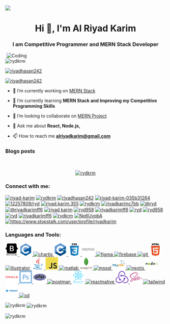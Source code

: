 <img align="center" width="1080px" src="https://i.ibb.co/JzjJ7wR/github-header-image.png" />
<h1 align="center">Hi 👋, I'm Al Riyad Karim</h1>
<h3 align="center">I am Competitive Programmer and MERN Stack Developer</h3>
<div> 
<img align="right" width="500px"  src="https://camo.githubusercontent.com/5ddf73ad3a205111cf8c686f687fc216c2946a75005718c8da5b837ad9de78c9/68747470733a2f2f7468756d62732e6766796361742e636f6d2f4576696c4e657874446576696c666973682d736d616c6c2e676966" alt="Coding" />
<p align="left" > <img src="https://komarev.com/ghpvc/?username=rydkrm&label=Profile%20views&color=0e75b6&style=flat" alt="rydkrm" /> </p>
</div>

<p align="left"> <a href="https://www.linkedin.com/in/riyad-karim-035b31264/" target="blank"><img src="https://img.shields.io/badge/riyad-karim-035b31264?style=for-the-badge&logo=linkedin&logoColor=white" alt="riyadhasan242" /></a> </p>

<p align="left"> <a href="https://twitter.com/riyadhasan242" target="blank"><img src="https://img.shields.io/twitter/follow/riyadhasan242?logo=twitter&style=for-the-badge" alt="riyadhasan242" /></a> </p>

- 🔭 I’m currently working on [MERN Stack](https://github.com/RydKrm/React-firebase-freshShop-Ecommerce-app)

- 🌱 I’m currently learning **MERN Stack and Improving my Competitive Programming Skills**

- 👯 I’m looking to collaborate on [MERN Project](https://github.com/RydKrm/React-Redux-Tailwind-Pizza-Ordering-App)

- 💬 Ask me about **React, Node.js,**

- 📫 How to reach me **alriyadkarim@gmail.com**

  

### Blogs posts
<!-- BLOG-POST-LIST:START -->
<!-- BLOG-POST-LIST:END -->

<p align="center" style="margin-top:50px"> <a href="https://github.com/ryo-ma/github-profile-trophy"><img src="https://github-profile-trophy.vercel.app/?username=rydkrm" alt="rydkrm" /></a> </p> 

<h3 align="left">Connect with me:</h3>
<p align="left">
<a href="https://codepen.io/riyad-karim" target="blank"><img align="center" src="https://raw.githubusercontent.com/rahuldkjain/github-profile-readme-generator/master/src/images/icons/Social/codepen.svg" alt="riyad-karim" height="30" width="40" /></a>
<a href="https://dev.to/rydkrm" target="blank"><img align="center" src="https://raw.githubusercontent.com/rahuldkjain/github-profile-readme-generator/master/src/images/icons/Social/devto.svg" alt="rydkrm" height="30" width="40" /></a>
<a href="https://twitter.com/riyadhasan242" target="blank"><img align="center" src="https://raw.githubusercontent.com/rahuldkjain/github-profile-readme-generator/master/src/images/icons/Social/twitter.svg" alt="riyadhasan242" height="30" width="40" /></a>
<a href="https://linkedin.com/in/riyad-karim-035b31264" target="blank"><img align="center" src="https://raw.githubusercontent.com/rahuldkjain/github-profile-readme-generator/master/src/images/icons/Social/linked-in-alt.svg" alt="riyad-karim-035b31264" height="30" width="40" /></a>
<a href="https://stackoverflow.com/users/12257809/ryd" target="blank"><img align="center" src="https://raw.githubusercontent.com/rahuldkjain/github-profile-readme-generator/master/src/images/icons/Social/stack-overflow.svg" alt="12257809/ryd" height="30" width="40" /></a>
<a href="https://fb.com/riyad.karim.355" target="blank"><img align="center" src="https://raw.githubusercontent.com/rahuldkjain/github-profile-readme-generator/master/src/images/icons/Social/facebook.svg" alt="riyad.karim.355" height="30" width="40" /></a>
<a href="https://dribbble.com/rydkrm" target="blank"><img align="center" src="https://raw.githubusercontent.com/rahuldkjain/github-profile-readme-generator/master/src/images/icons/Social/dribbble.svg" alt="rydkrm" height="30" width="40" /></a>
<a href="https://www.behance.net/riyadkarimc7bb" target="blank"><img align="center" src="https://raw.githubusercontent.com/rahuldkjain/github-profile-readme-generator/master/src/images/icons/Social/behance.svg" alt="riyadkarimc7bb" height="30" width="40" /></a>
<a href="https://hashnode.com/@ryd" target="blank"><img align="center" src="https://raw.githubusercontent.com/rahuldkjain/github-profile-readme-generator/master/src/images/icons/Social/hashnode.svg" alt="@ryd" height="30" width="40" /></a>
<a href="https://medium.com/@riyadkarimff6" target="blank"><img align="center" src="https://raw.githubusercontent.com/rahuldkjain/github-profile-readme-generator/master/src/images/icons/Social/medium.svg" alt="@riyadkarimff6" height="30" width="40" /></a>
<a href="https://www.youtube.com/c/riyad karim" target="blank"><img align="center" src="https://raw.githubusercontent.com/rahuldkjain/github-profile-readme-generator/master/src/images/icons/Social/youtube.svg" alt="riyad karim" height="30" width="40" /></a>
<a href="https://www.codechef.com/users/ryd958" target="blank"><img align="center" src="https://cdn.jsdelivr.net/npm/simple-icons@3.1.0/icons/codechef.svg" alt="ryd958" height="30" width="40" /></a>
<a href="https://www.hackerrank.com/riyadkarimff6" target="blank"><img align="center" src="https://raw.githubusercontent.com/rahuldkjain/github-profile-readme-generator/master/src/images/icons/Social/hackerrank.svg" alt="riyadkarimff6" height="30" width="40" /></a>
<a href="https://codeforces.com/profile/ryd" target="blank"><img align="center" src="https://raw.githubusercontent.com/rahuldkjain/github-profile-readme-generator/master/src/images/icons/Social/codeforces.svg" alt="ryd" height="30" width="40" /></a>
<a href="https://www.leetcode.com/ryd958" target="blank"><img align="center" src="https://raw.githubusercontent.com/rahuldkjain/github-profile-readme-generator/master/src/images/icons/Social/leet-code.svg" alt="ryd958" height="30" width="40" /></a>
<a href="https://www.hackerearth.com/ryd" target="blank"><img align="center" src="https://raw.githubusercontent.com/rahuldkjain/github-profile-readme-generator/master/src/images/icons/Social/hackerearth.svg" alt="ryd" height="30" width="40" /></a>
<a href="https://auth.geeksforgeeks.org/user/riyadkarimff6" target="blank"><img align="center" src="https://raw.githubusercontent.com/rahuldkjain/github-profile-readme-generator/master/src/images/icons/Social/geeks-for-geeks.svg" alt="riyadkarimff6" height="30" width="40" /></a>
<a href="https://www.topcoder.com/members/rydkrm" target="blank"><img align="center" src="https://raw.githubusercontent.com/rahuldkjain/github-profile-readme-generator/master/src/images/icons/Social/topcoder.svg" alt="rydkrm" height="30" width="40" /></a>
<a href="https://discord.gg/Np6UvqbA" target="blank"><img align="center" src="https://raw.githubusercontent.com/rahuldkjain/github-profile-readme-generator/master/src/images/icons/Social/discord.svg" alt="Np6UvqbA" height="30" width="40" /></a>
<a href="/https://www.stopstalk.com/user/profile/riyadkarim" target="blank"><img align="center" src="https://raw.githubusercontent.com/rahuldkjain/github-profile-readme-generator/master/src/images/icons/Social/rss.svg" alt="https://www.stopstalk.com/user/profile/riyadkarim" height="30" width="40" /></a>
</p>

<h3 align="left">Languages and Tools:</h3>
<p align="left"> <a href="https://getbootstrap.com" target="_blank" rel="noreferrer"> <img src="https://raw.githubusercontent.com/devicons/devicon/master/icons/bootstrap/bootstrap-plain-wordmark.svg" alt="bootstrap" width="40" height="40"/> </a> <a href="https://www.cprogramming.com/" target="_blank" rel="noreferrer"> <img src="https://raw.githubusercontent.com/devicons/devicon/master/icons/c/c-original.svg" alt="c" width="40" height="40"/> </a> <a href="https://www.chartjs.org" target="_blank" rel="noreferrer"> <img src="https://www.chartjs.org/media/logo-title.svg" alt="chartjs" width="40" height="40"/> </a> <a href="https://www.w3schools.com/cpp/" target="_blank" rel="noreferrer"> <img src="https://raw.githubusercontent.com/devicons/devicon/master/icons/cplusplus/cplusplus-original.svg" alt="cplusplus" width="40" height="40"/> </a> <a href="https://www.w3schools.com/css/" target="_blank" rel="noreferrer"> <img src="https://raw.githubusercontent.com/devicons/devicon/master/icons/css3/css3-original-wordmark.svg" alt="css3" width="40" height="40"/> </a> <a href="https://expressjs.com" target="_blank" rel="noreferrer"> <img src="https://raw.githubusercontent.com/devicons/devicon/master/icons/express/express-original-wordmark.svg" alt="express" width="40" height="40"/> </a> <a href="https://www.figma.com/" target="_blank" rel="noreferrer"> <img src="https://www.vectorlogo.zone/logos/figma/figma-icon.svg" alt="figma" width="40" height="40"/> </a> <a href="https://firebase.google.com/" target="_blank" rel="noreferrer"> <img src="https://www.vectorlogo.zone/logos/firebase/firebase-icon.svg" alt="firebase" width="40" height="40"/> </a> <a href="https://git-scm.com/" target="_blank" rel="noreferrer"> <img src="https://www.vectorlogo.zone/logos/git-scm/git-scm-icon.svg" alt="git" width="40" height="40"/> </a> <a href="https://www.w3.org/html/" target="_blank" rel="noreferrer"> <img src="https://raw.githubusercontent.com/devicons/devicon/master/icons/html5/html5-original-wordmark.svg" alt="html5" width="40" height="40"/> </a> <a href="https://www.adobe.com/in/products/illustrator.html" target="_blank" rel="noreferrer"> <img src="https://www.vectorlogo.zone/logos/adobe_illustrator/adobe_illustrator-icon.svg" alt="illustrator" width="40" height="40"/> </a> <a href="https://www.java.com" target="_blank" rel="noreferrer"> <img src="https://raw.githubusercontent.com/devicons/devicon/master/icons/java/java-original.svg" alt="java" width="40" height="40"/> </a> <a href="https://developer.mozilla.org/en-US/docs/Web/JavaScript" target="_blank" rel="noreferrer"> <img src="https://raw.githubusercontent.com/devicons/devicon/master/icons/javascript/javascript-original.svg" alt="javascript" width="40" height="40"/> </a> <a href="https://www.mathworks.com/" target="_blank" rel="noreferrer"> <img src="https://upload.wikimedia.org/wikipedia/commons/2/21/Matlab_Logo.png" alt="matlab" width="40" height="40"/> </a> <a href="https://www.mongodb.com/" target="_blank" rel="noreferrer"> <img src="https://raw.githubusercontent.com/devicons/devicon/master/icons/mongodb/mongodb-original-wordmark.svg" alt="mongodb" width="40" height="40"/> </a> <a href="https://www.microsoft.com/en-us/sql-server" target="_blank" rel="noreferrer"> <img src="https://www.svgrepo.com/show/303229/microsoft-sql-server-logo.svg" alt="mssql" width="40" height="40"/> </a> <a href="https://www.mysql.com/" target="_blank" rel="noreferrer"> <img src="https://raw.githubusercontent.com/devicons/devicon/master/icons/mysql/mysql-original-wordmark.svg" alt="mysql" width="40" height="40"/> </a> <a href="https://nextjs.org/" target="_blank" rel="noreferrer"> <img src="https://cdn.worldvectorlogo.com/logos/nextjs-2.svg" alt="nextjs" width="40" height="40"/> </a> <a href="https://nodejs.org" target="_blank" rel="noreferrer"> <img src="https://raw.githubusercontent.com/devicons/devicon/master/icons/nodejs/nodejs-original-wordmark.svg" alt="nodejs" width="40" height="40"/> </a> <a href="https://www.oracle.com/" target="_blank" rel="noreferrer"> <img src="https://raw.githubusercontent.com/devicons/devicon/master/icons/oracle/oracle-original.svg" alt="oracle" width="40" height="40"/> </a> <a href="https://www.photoshop.com/en" target="_blank" rel="noreferrer"> <img src="https://raw.githubusercontent.com/devicons/devicon/master/icons/photoshop/photoshop-line.svg" alt="photoshop" width="40" height="40"/> </a> <a href="https://www.php.net" target="_blank" rel="noreferrer"> <img src="https://raw.githubusercontent.com/devicons/devicon/master/icons/php/php-original.svg" alt="php" width="40" height="40"/> </a> <a href="https://postman.com" target="_blank" rel="noreferrer"> <img src="https://www.vectorlogo.zone/logos/getpostman/getpostman-icon.svg" alt="postman" width="40" height="40"/> </a> <a href="https://reactjs.org/" target="_blank" rel="noreferrer"> <img src="https://raw.githubusercontent.com/devicons/devicon/master/icons/react/react-original-wordmark.svg" alt="react" width="40" height="40"/> </a> <a href="https://reactnative.dev/" target="_blank" rel="noreferrer"> <img src="https://reactnative.dev/img/header_logo.svg" alt="reactnative" width="40" height="40"/> </a> <a href="https://redux.js.org" target="_blank" rel="noreferrer"> <img src="https://raw.githubusercontent.com/devicons/devicon/master/icons/redux/redux-original.svg" alt="redux" width="40" height="40"/> </a> <a href="https://sass-lang.com" target="_blank" rel="noreferrer"> <img src="https://raw.githubusercontent.com/devicons/devicon/master/icons/sass/sass-original.svg" alt="sass" width="40" height="40"/> </a> <a href="https://tailwindcss.com/" target="_blank" rel="noreferrer"> <img src="https://www.vectorlogo.zone/logos/tailwindcss/tailwindcss-icon.svg" alt="tailwind" width="40" height="40"/> </a> <a href="https://webpack.js.org" target="_blank" rel="noreferrer"> <img src="https://raw.githubusercontent.com/devicons/devicon/d00d0969292a6569d45b06d3f350f463a0107b0d/icons/webpack/webpack-original-wordmark.svg" alt="webpack" width="40" height="40"/> </a> <a href="https://www.adobe.com/products/xd.html" target="_blank" rel="noreferrer"> <img src="https://cdn.worldvectorlogo.com/logos/adobe-xd.svg" alt="xd" width="40" height="40"/> </a> </p>

<p><img align="left" src="https://github-readme-stats.vercel.app/api/top-langs?username=rydkrm&show_icons=true&locale=en&layout=compact" alt="rydkrm" /></p>

<p>&nbsp;<img align="center" src="https://github-readme-stats.vercel.app/api?username=rydkrm&show_icons=true&locale=en" alt="rydkrm" /></p>

<p><img align="center" src="https://github-readme-streak-stats.herokuapp.com/?user=rydkrm&" alt="rydkrm" /></p>
<!---
### 🔝 Top Contributed Repo
![](https://github-contributor-stats.vercel.app/api?username=rydkrm&limit=5&theme=flat&combine_all_yearly_contributions=true)
---->

